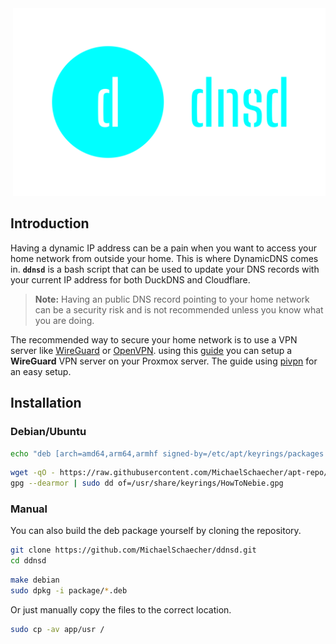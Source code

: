 <div align="right">
    <img
        src="images/logo.svg"
        alt="ddnsd logo"
        width="auto"
        height="300"
    />
</div>

## Introduction

Having a dynamic IP address can be a pain when you want to access your home network from outside your home. This is where DynamicDNS comes in. **`ddnsd`** is a bash script that can be used to update your DNS records with your current IP address for both DuckDNS and Cloudflare.

> **Note:** Having an public DNS record pointing to your home network can be a security risk and is not recommended unless you know what you are doing.

The recommended way to secure your home network is to use a VPN server like [WireGuard](https://www.wireguard.com/) or [OpenVPN](https://openvpn.net/). using this [guide](https://howtonebie.com/posts/using-proxmox-lxc-to-setup-wireguard) you can setup a **WireGuard** VPN server on your Proxmox server. The guide using [pivpn](https://www.pivpn.io/) for an easy setup.

## Installation

### Debian/Ubuntu

```bash
echo "deb [arch=amd64,arm64,armhf signed-by=/etc/apt/keyrings/packages.microsoft.gpg] https://packages.microsoft.com/repos/code stable main" |sudo tee /etc/apt/sources.list.d/vscode.list > /dev/null
```

```bash
wget -qO - https://raw.githubusercontent.com/MichaelSchaecher/apt-repo/refs/heads/main/key/HowToNebie.gpg |
gpg --dearmor | sudo dd of=/usr/share/keyrings/HowToNebie.gpg
```

### Manual

You can also build the deb package yourself by cloning the repository.

```bash
git clone https://github.com/MichaelSchaecher/ddnsd.git
cd ddnsd
```

```bash
make debian
sudo dpkg -i package/*.deb
```

Or just manually copy the files to the correct location.

```bash
sudo cp -av app/usr /
```
